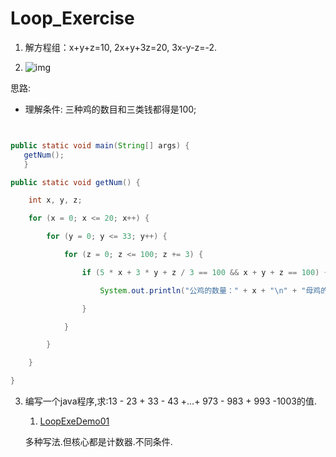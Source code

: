 # Loop_Exercise



1. 解方程组：x+y+z=10, 2x+y+3z=20, 3x-y-z=-2.



2. ![img](file:///C:\Users\Rekol\AppData\Roaming\feiq\RichOle\3568823959.bmp) 

思路:

- 理解条件: 三种鸡的数目和三类钱都得是100;

```java 


public static void main(String[] args) {
   getNum();
   }

public static void getNum() {

    int x, y, z;

    for (x = 0; x <= 20; x++) {

        for (y = 0; y <= 33; y++) {

            for (z = 0; z <= 100; z += 3) {

                if (5 * x + 3 * y + z / 3 == 100 && x + y + z == 100) {

                    System.out.println("公鸡的数量：" + x + "\n" + "母鸡的数量：" + y + "\n" + "小鸡的数量：" + z + "\n");

                }

            }

        }

    }

}

```



3. 编写一个java程序,求:13 - 23 + 33 - 43 +...+ 973 - 983 + 993 -1003的值.

   1. [LoopExeDemo01](G:\AllTheExercise\Magic\basic-code\day04-code\src\cn\itcast\day04\LoopExercise)

   多种写法.但核心都是计数器.不同条件.

